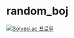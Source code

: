 # random_boj

[![Solved.ac
프로필](http://mazassumnida.wtf/api/generate_badge?boj={saywoo})](https://solved.ac/{saywoo})